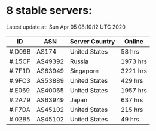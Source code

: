 # 8 stable servers:

Latest update at: Sun Apr 05 08:10:12 UTC 2020

| ID | ASN | Server Country | Online |
| -- | --- | -------------- | ------ |
| #.D09B | AS174 | United States | 58 hrs |
| #.15CF | AS49392 | Russia | 1973 hrs |
| #.7F1D | AS63949 | Singapore | 3221 hrs |
| #.9FC3 | AS53889 | United States | 429 hrs |
| #.E069 | AS40065 | United States | 1957 hrs |
| #.2A79 | AS63949 | Japan | 637 hrs |
| #.F7DA | AS45102 | United States | 215 hrs |
| #.02B5 | AS45102 | United States | 49 hrs |

